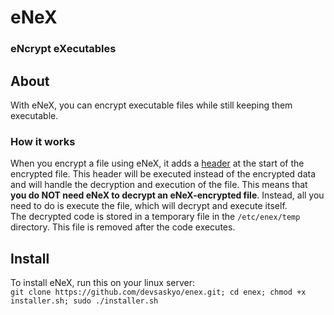 # eNeX
### eNcrypt eXecutables
## About
With eNeX, you can encrypt executable files while still keeping them executable.


### How it works
When you encrypt a file using eNeX, it adds a [header](resources/header.md) at the start of the encrypted file. This header will be executed instead of the encrypted data and will handle the decryption and execution of the file. This means that **you do NOT need eNeX to decrypt an eNeX-encrypted file**. Instead, all you need to do is execute the file, which will decrypt and execute itself.
<br>
The decrypted code is stored in a temporary file in the `/etc/enex/temp` directory. This file is removed after the code executes.

## Install
To install eNeX, run this on your linux server:
<br>
`git clone https://github.com/devsaskyo/enex.git; cd enex; chmod +x installer.sh; sudo ./installer.sh`
